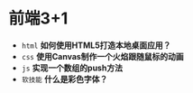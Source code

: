 # 前端3+1
- `html` **如何使用HTML5打造本地桌面应用？**
- `css` **使用Canvas制作一个火焰跟随鼠标的动画**
- `js` **实现一个数组的push方法**
- `软技能` **什么是彩色字体？**

